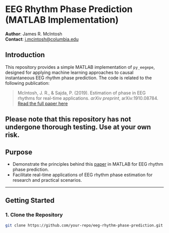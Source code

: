 # EEG Rhythm Phase Prediction (MATLAB Implementation)

**Author**: James R. McIntosh  
**Contact**: [j.mcintosh@columbia.edu](mailto:j.mcintosh@columbia.edu)

## Introduction

This repository provides a simple MATLAB implementation of `py_eegepe`, designed for applying machine learning approaches to causal instantaneous EEG rhythm phase prediction. The code is related to the following publication:

> McIntosh, J. R., & Sajda, P. (2019). Estimation of phase in EEG rhythms for real-time applications. *arXiv preprint*, arXiv:1910.08784.  
> [Read the full paper here](https://arxiv.org/abs/1910.08784)

Please note that this repository has not undergone thorough testing. Use at your own risk.
---

## Purpose

- Demonstrate the principles behind this [paper](https://arxiv.org/abs/1910.08784) in MATLAB for EEG rhythm phase prediction.  
- Facilitate real-time applications of EEG rhythm phase estimation for research and practical scenarios.

---

## Getting Started

### 1. Clone the Repository
```bash
git clone https://github.com/your-repo/eeg-rhythm-phase-prediction.git

